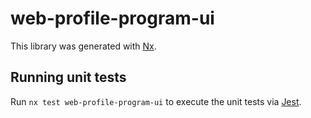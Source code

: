 # web-profile-program-ui

This library was generated with [Nx](https://nx.dev).

## Running unit tests

Run `nx test web-profile-program-ui` to execute the unit tests via [Jest](https://jestjs.io).
